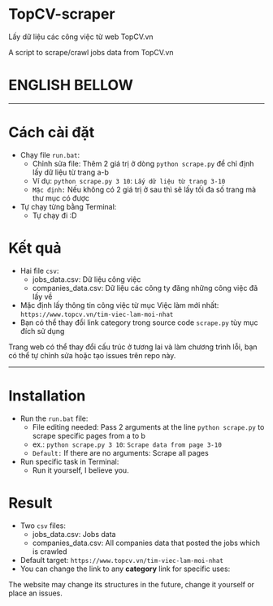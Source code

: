 # TopCV-scraper
Lấy dữ liệu các công việc từ web TopCV.vn

A script to scrape/crawl jobs data from TopCV.vn

# ENGLISH BELLOW
___________________________________

# Cách cài đặt
- Chạy file `run.bat`:
	- Chỉnh sửa file: Thêm 2 giá trị ở dòng `python scrape.py` để chỉ định lấy dữ liệu từ trang a-b
	- Ví dụ: `python scrape.py 3 10`: `Lấy dữ liệu từ trang 3-10`
	- `Mặc định:` Nếu không có 2 giá trị ở sau thì sẽ lấy tối đa số trang mà thư mục có được
- Tự chạy từng bằng Terminal:
	- Tự chạy đi :D
# Kết quả
- Hai file `csv`:
	- jobs_data.csv: Dữ liệu công việc
	- companies_data.csv: Dữ liệu các công ty đăng những công việc đã lấy về
- Mặc định lấy thông tin công việc từ mục Việc làm mới nhất: `https://www.topcv.vn/tim-viec-lam-moi-nhat`
- Bạn có thể thay đổi link category trong source code `scrape.py` tùy mục đích sử dụng

Trang web có thể thay đổi cấu trúc ở tương lai và làm chương trình lỗi, bạn có thể tự chỉnh sửa hoặc tạo issues trên repo này.

___________________________________
# Installation
- Run the `run.bat` file:
	- File editing needed: Pass 2 arguments at the line `python scrape.py` to scrape specific pages from a to b
	- ex.: `python scrape.py 3 10`: `Scrape data from page 3-10`
	- `Default:` If there are no arguments: Scrape all pages
- Run specific task in Terminal:
	- Run it yourself, I believe you.
# Result
- Two `csv` files:
	- jobs_data.csv: Jobs data
	- companies_data.csv: All companies data that posted the jobs which is crawled
- Default target: `https://www.topcv.vn/tim-viec-lam-moi-nhat`
- You can change the link to any **category** link for specific uses:

The website may change its structures in the future, change it yourself or place an issues.
